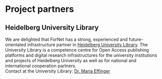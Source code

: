 # Project partners

## Heidelberg University Library   
We are delighted that ForNet has a strong, experienced and future-orientated infrastructure partner in [Heidelberg University Library](https://www.ub.uni-heidelberg.de/en).
The University Library is a competence centre for Open Access publishing platforms and digital research infrastructures for the university institutions and projects of Heidelberg University as well as for national and international cooperation partners.  
Contact at the University Library: [Dr. Maria Effinger](https://www.ub.uni-heidelberg.de/Englisch/allg/Mitarbeiter/effinger.html)
